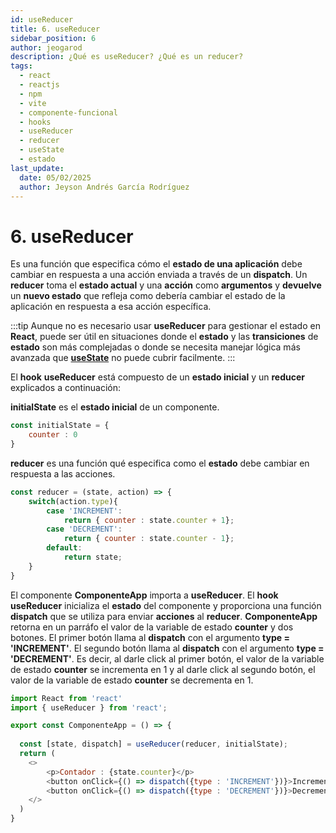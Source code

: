 ```yaml
---
id: useReducer
title: 6. useReducer
sidebar_position: 6
author: jeogarod
description: ¿Qué es useReducer? ¿Qué es un reducer?
tags:
  - react
  - reactjs
  - npm
  - vite
  - componente-funcional
  - hooks
  - useReducer
  - reducer
  - useState
  - estado
last_update:
  date: 05/02/2025
  author: Jeyson Andrés García Rodríguez
---
```


# 6. useReducer

Es una función que especifica cómo el **estado de una aplicación** debe cambiar en respuesta a una acción enviada a través de un **dispatch**. Un **reducer** toma el **estado actual** y una **acción** como **argumentos** y **devuelve** un **nuevo estado** que refleja como debería cambiar el estado de la aplicación en respuesta a esa acción específica. 

:::tip
Aunque no es necesario usar **useReducer** para gestionar el estado en **React**, puede ser útil en situaciones donde el **estado** y las **transiciones** de **estado** son más complejadas o donde se necesita manejar lógica más avanzada que [**useState**](/docs/reactjs/hooks/useState.md) no puede cubrir facilmente.
:::

El **hook** **useReducer** está compuesto de un **estado inicial** y un **reducer** explicados a continuación:

**initialState** es el **estado inicial** de un componente.

```javascript
const initialState = {
    counter : 0
}
```

**reducer** es una función qué especifica como el **estado** debe cambiar en respuesta a las acciones. 

```javascript
const reducer = (state, action) => {
    switch(action.type){
        case 'INCREMENT':
            return { counter : state.counter + 1};
        case 'DECREMENT':
            return { counter : state.counter - 1};
        default:
            return state;
    }
}
```

El componente **ComponenteApp** importa a **useReducer**. El **hook** **useReducer** inicializa el **estado** del componente y proporciona una función **dispatch** que se utiliza para enviar **acciones** al **reducer**. **ComponenteApp** retorna en un parráfo el valor de la variable de estado **counter** y dos botones. El primer botón llama al **dispatch** con el argumento **type = 'INCREMENT'**. El segundo botón llama al **dispatch** con el argumento **type = 'DECREMENT'**. Es decir, al darle click al primer botón, el valor de la variable de estado **counter** se incrementa en 1 y al darle click al segundo botón, el valor de la variable de estado **counter** se decrementa en 1. 

```javascript
import React from 'react'
import { useReducer } from 'react';

export const ComponenteApp = () => {
  
  const [state, dispatch] = useReducer(reducer, initialState);
  return (
    <>
        <p>Contador : {state.counter}</p>
        <button onClick={() => dispatch({type : 'INCREMENT'})}>Incrementar</button>
        <button onClick={() => dispatch({type : 'DECREMENT'})}>Decrementar</button>
    </>
  )
}
```